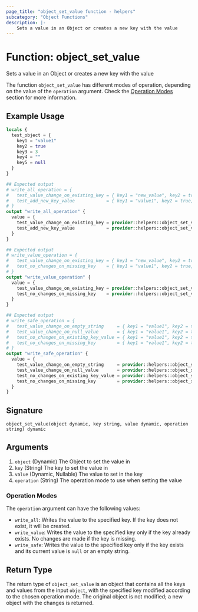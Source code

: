 ```yaml
---
page_title: "object_set_value function - helpers"
subcategory: "Object Functions"
description: |-
    Sets a value in an Object or creates a new key with the value
---
```


# Function: object_set_value

Sets a value in an Object or creates a new key with the value

The function `object_set_value` has different modes of operation, depending on the value of the `operation` argument. 
Check the [Operation Modes](#operation-modes) section for more information.

## Example Usage

```terraform
locals {
  test_object = {
    key1 = "value1"
    key2 = true
    key3 = 3
    key4 = ""
    key5 = null
  }
}

## Expected output
# write_all_operation = {
#   test_value_change_on_existing_key = { key1 = "new_value", key2 = true, key3 = 3, key4 = "", key5 = null },
#   test_add_new_key_value            = { key1 = "value1", key2 = true, key3 = 3, key4 = "", key5 = null, new_key = "new_value" }
# }
output "write_all_operation" {
  value = {
    test_value_change_on_existing_key = provider::helpers::object_set_value(local.test_object, "key1", "new_value", "write_all")
    test_add_new_key_value            = provider::helpers::object_set_value(local.test_object, "new_key", "new_value", "write_all")
  }
}

## Expected output
# write_value_operation = {
#   test_value_change_on_existing_key = { key1 = "new_value", key2 = true, key3 = 3, key4 = "", key5 = null },
#   test_no_changes_on_missing_key    = { key1 = "value1", key2 = true, key3 = 3, key4 = "", key5 = null }
# }
output "write_value_operation" {
  value = {
    test_value_change_on_existing_key = provider::helpers::object_set_value(local.test_object, "key1", "new_value", "write_value")
    test_no_changes_on_missing_key    = provider::helpers::object_set_value(local.test_object, "new_key", "new_value", "write_value")
  }
}

## Expected output
# write_safe_operation = {
#   test_value_change_on_empty_string     = { key1 = "value1", key2 = true, key3 = 3, key4 = "new_value", key5 = null },
#   test_value_change_on_null_value       = { key1 = "value1", key2 = true, key3 = 3, key4 = "", key5 = "new_value" },
#   test_no_changes_on_existing_key_value = { key1 = "value1", key2 = true, key3 = 3, key4 = "", key5 = null },
#   test_no_changes_on_missing_key        = { key1 = "value1", key2 = true, key3 = 3, key4 = "", key5 = null }
# }
output "write_safe_operation" {
  value = {
    test_value_change_on_empty_string     = provider::helpers::object_set_value(local.test_object, "key4", "new_value", "write_safe")
    test_value_change_on_null_value       = provider::helpers::object_set_value(local.test_object, "key5", "new_value", "write_safe")
    test_no_changes_on_existing_key_value = provider::helpers::object_set_value(local.test_object, "key1", "new_value", "write_safe")
    test_no_changes_on_missing_key        = provider::helpers::object_set_value(local.test_object, "new_key", "new_value", "write_safe")
  }
}
```

## Signature

<!-- signature generated by tfplugindocs -->
```text
object_set_value(object dynamic, key string, value dynamic, operation string) dynamic
```

## Arguments

<!-- arguments generated by tfplugindocs -->
1. `object` (Dynamic) The Object to set the value in
1. `key` (String) The key to set the value in
1. `value` (Dynamic, Nullable) The value to set in the key
1. `operation` (String) The operation mode to use when setting the value


### Operation Modes

The `operation` argument can have the following values:

- `write_all`: Writes the value to the specified key. If the key does not exist, it will be created.
- `write_value`: Writes the value to the specified key only if the key already exists. No changes are made if the 
  key is missing.
- `write_safe`: Writes the value to the specified key only if the key exists and its current value is `null` or an 
  empty string.

## Return Type

The return type of `object_set_value` is an object that contains all the keys and values from the input `object`, with the 
specified key modified according to the chosen operation mode. The original object is not modified; a new object 
with the changes is returned.
